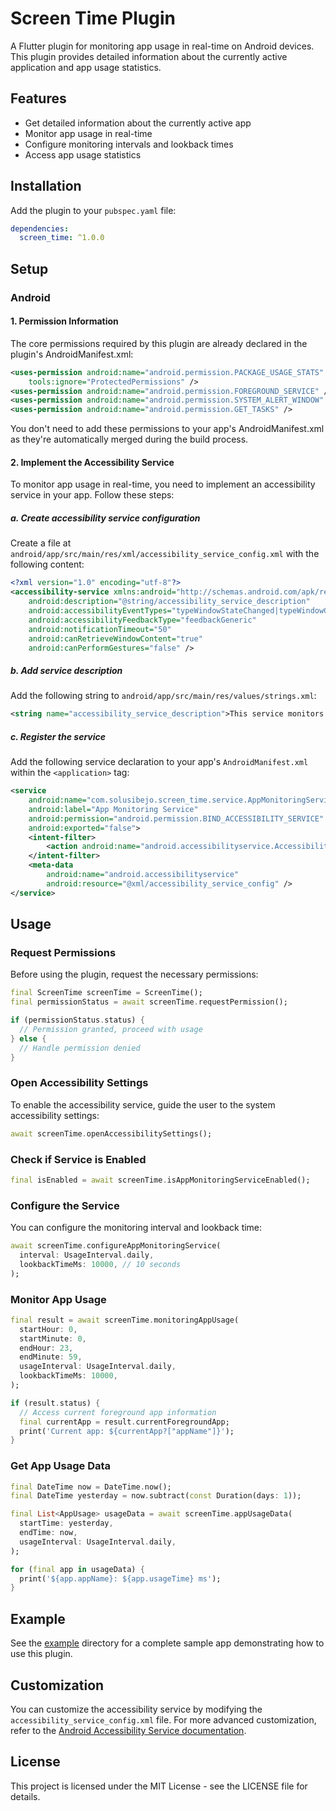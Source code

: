 # Screen Time Plugin

A Flutter plugin for monitoring app usage in real-time on Android devices. This plugin provides detailed information about the currently active application and app usage statistics.

## Features

- Get detailed information about the currently active app
- Monitor app usage in real-time
- Configure monitoring intervals and lookback times
- Access app usage statistics

## Installation

Add the plugin to your `pubspec.yaml` file:

```yaml
dependencies:
  screen_time: ^1.0.0
```

## Setup

### Android

#### 1. Permission Information

The core permissions required by this plugin are already declared in the plugin's AndroidManifest.xml:

```xml
<uses-permission android:name="android.permission.PACKAGE_USAGE_STATS"
    tools:ignore="ProtectedPermissions" />
<uses-permission android:name="android.permission.FOREGROUND_SERVICE" />
<uses-permission android:name="android.permission.SYSTEM_ALERT_WINDOW" />
<uses-permission android:name="android.permission.GET_TASKS" />
```

You don't need to add these permissions to your app's AndroidManifest.xml as they're automatically merged during the build process.

#### 2. Implement the Accessibility Service

To monitor app usage in real-time, you need to implement an accessibility service in your app. Follow these steps:

##### a. Create accessibility service configuration

Create a file at `android/app/src/main/res/xml/accessibility_service_config.xml` with the following content:

```xml
<?xml version="1.0" encoding="utf-8"?>
<accessibility-service xmlns:android="http://schemas.android.com/apk/res/android"
    android:description="@string/accessibility_service_description"
    android:accessibilityEventTypes="typeWindowStateChanged|typeWindowContentChanged"
    android:accessibilityFeedbackType="feedbackGeneric"
    android:notificationTimeout="50"
    android:canRetrieveWindowContent="true"
    android:canPerformGestures="false" />
```

##### b. Add service description

Add the following string to `android/app/src/main/res/values/strings.xml`:

```xml
<string name="accessibility_service_description">This service monitors app usage in real-time and provides detailed information about the apps you use.</string>
```

##### c. Register the service

Add the following service declaration to your app's `AndroidManifest.xml` within the `<application>` tag:

```xml
<service
    android:name="com.solusibejo.screen_time.service.AppMonitoringService"
    android:label="App Monitoring Service"
    android:permission="android.permission.BIND_ACCESSIBILITY_SERVICE"
    android:exported="false">
    <intent-filter>
        <action android:name="android.accessibilityservice.AccessibilityService" />
    </intent-filter>
    <meta-data
        android:name="android.accessibilityservice"
        android:resource="@xml/accessibility_service_config" />
</service>
```

## Usage

### Request Permissions

Before using the plugin, request the necessary permissions:

```dart
final ScreenTime screenTime = ScreenTime();
final permissionStatus = await screenTime.requestPermission();

if (permissionStatus.status) {
  // Permission granted, proceed with usage
} else {
  // Handle permission denied
}
```

### Open Accessibility Settings

To enable the accessibility service, guide the user to the system accessibility settings:

```dart
await screenTime.openAccessibilitySettings();
```

### Check if Service is Enabled

```dart
final isEnabled = await screenTime.isAppMonitoringServiceEnabled();
```

### Configure the Service

You can configure the monitoring interval and lookback time:

```dart
await screenTime.configureAppMonitoringService(
  interval: UsageInterval.daily,
  lookbackTimeMs: 10000, // 10 seconds
);
```

### Monitor App Usage

```dart
final result = await screenTime.monitoringAppUsage(
  startHour: 0,
  startMinute: 0,
  endHour: 23,
  endMinute: 59,
  usageInterval: UsageInterval.daily,
  lookbackTimeMs: 10000,
);

if (result.status) {
  // Access current foreground app information
  final currentApp = result.currentForegroundApp;
  print('Current app: ${currentApp?["appName"]}');
}
```

### Get App Usage Data

```dart
final DateTime now = DateTime.now();
final DateTime yesterday = now.subtract(const Duration(days: 1));

final List<AppUsage> usageData = await screenTime.appUsageData(
  startTime: yesterday,
  endTime: now,
  usageInterval: UsageInterval.daily,
);

for (final app in usageData) {
  print('${app.appName}: ${app.usageTime} ms');
}
```

## Example

See the [example](https://github.com/yourusername/screen_time/tree/main/example) directory for a complete sample app demonstrating how to use this plugin.

## Customization

You can customize the accessibility service by modifying the `accessibility_service_config.xml` file. For more advanced customization, refer to the [Android Accessibility Service documentation](https://developer.android.com/reference/android/accessibilityservice/AccessibilityService).

## License

This project is licensed under the MIT License - see the LICENSE file for details.
